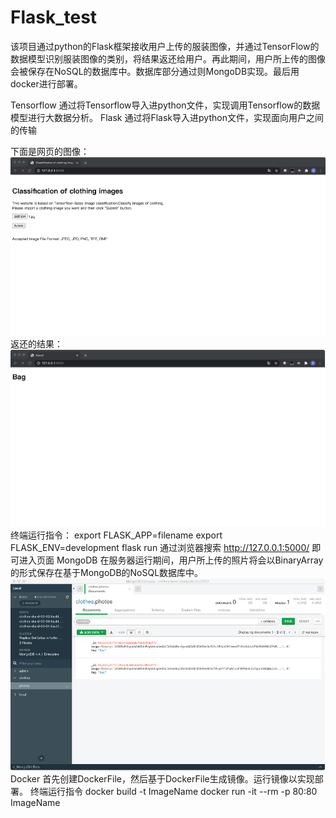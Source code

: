 # Flask_test

该项目通过python的Flask框架接收用户上传的服装图像，并通过TensorFlow的数据模型识别服装图像的类别，将结果返还给用户。再此期间，用户所上传的图像会被保存在NoSQL的数据库中。数据库部分通过则MongoDB实现。最后用docker进行部署。

Tensorflow
通过将Tensorflow导入进python文件，实现调用Tensorflow的数据模型进行大数据分析。
Flask
通过将Flask导入进python文件，实现面向用户之间的传输

下面是网页的图像：
![image](https://github.com/Darkat-X/Flask_test/blob/main/Img/%E5%9B%BE%E7%89%87%201.png)
返还的结果：
![image](https://github.com/Darkat-X/Flask_test/blob/main/Img/%E5%9B%BE%E7%89%87%202.png)
终端运行指令：
export FLASK_APP=filename
export FLASK_ENV=development
flask run
通过浏览器搜索 http://127.0.0.1:5000/ 即可进入页面
MongoDB
在服务器运行期间，用户所上传的照片将会以BinaryArray的形式保存在基于MongoDB的NoSQL数据库中。
![image](https://github.com/Darkat-X/Flask_test/blob/main/Img/%E5%9B%BE%E7%89%87%203.png)
Docker
首先创建DockerFile，然后基于DockerFile生成镜像。运行镜像以实现部署。
终端运行指令
docker build -t ImageName
docker run -it --rm -p 80:80 ImageName
